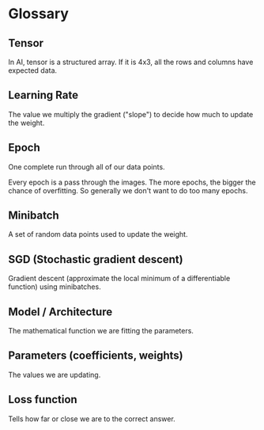 # Glossary

## Tensor

In AI, tensor is a structured array. If it is 4x3, all the rows and columns have expected data.

## Learning Rate

The value we multiply the gradient ("slope") to decide how much to update the weight.

## Epoch

One complete run through all of our data points. 

Every epoch is a pass through the images. The more epochs, the bigger the chance of overfitting. So generally we don't want to do too many epochs.

## Minibatch

A set of random data points used to update the weight.

## SGD (Stochastic gradient descent)

Gradient descent (approximate the local minimum of a differentiable function) using minibatches.

## Model / Architecture

The mathematical function we are fitting the parameters.

## Parameters (coefficients, weights)

The values we are updating.

## Loss function

Tells how far or close we are to the correct answer.
